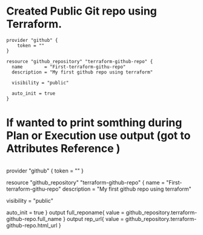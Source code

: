 # Created Public Git repo using Terraform.
```
provider "github" {
    token = ""
}

resource "github_repository" "terraform-github-repo" {
  name        = "First-terraform-githu-repo"
  description = "My first github repo using terraform"

  visibility = "public"

  auto_init = true
}
```
# If wanted to print somthing during Plan or Execution use output (got to Attributes Reference )
```
```
provider "github" {
    token = ""
}

resource "github_repository" "terraform-github-repo" {
  name        = "First-terraform-githu-repo"
  description = "My first github repo using terraform"

  visibility = "public"

  auto_init = true
}
output full_reponame{
value = github_repository.terraform-github-repo.full_name
}
output rep_url{
value = github_repository.terraform-github-repo.html_url
}
```    
